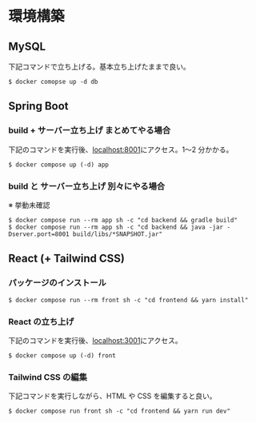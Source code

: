 # 環境構築

## MySQL

下記コマンドで立ち上げる。基本立ち上げたままで良い。

```
$ docker comopse up -d db
```

## Spring Boot

### build + サーバー立ち上げ まとめてやる場合

下記のコマンドを実行後、[localhost:8001](http://localhost:8001)にアクセス。1〜2 分かかる。

```
$ docker compose up (-d) app

```

### build と サーバー立ち上げ 別々にやる場合

※ 挙動未確認

```
$ docker compose run --rm app sh -c "cd backend && gradle build"
$ docker compose run --rm app sh -c "cd backend && java -jar -Dserver.port=8001 build/libs/*SNAPSHOT.jar"
```

## React (+ Tailwind CSS)

### パッケージのインストール

```
$ docker compose run --rm front sh -c "cd frontend && yarn install"
```

### React の立ち上げ

下記のコマンドを実行後、[localhost:3001](http://localhost:3001)にアクセス。

```
$ docker compose up (-d) front
```

### Tailwind CSS の編集

下記コマンドを実行しながら、HTML や CSS を編集すると良い。

```
$ docker compose run front sh -c "cd frontend && yarn run dev"
```
